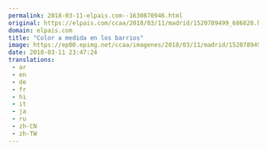 ```yaml
---
permalink: 2018-03-11-elpais.com--1630870946.html
original: https://elpais.com/ccaa/2018/03/11/madrid/1520789499_686828.html#?ref=rss&format=simple&link=link
domain: elpais.com
title: "Color a medida en los barrios"
image: https://ep00.epimg.net/ccaa/imagenes/2018/03/11/madrid/1520789499_686828_1520789690_rrss_normal.jpg
date: 2018-03-11 23:47:24
translations: 
 - ar
 - en
 - de
 - fr
 - hi
 - it
 - ja
 - ru
 - zh-CN
 - zh-TW
---
```


